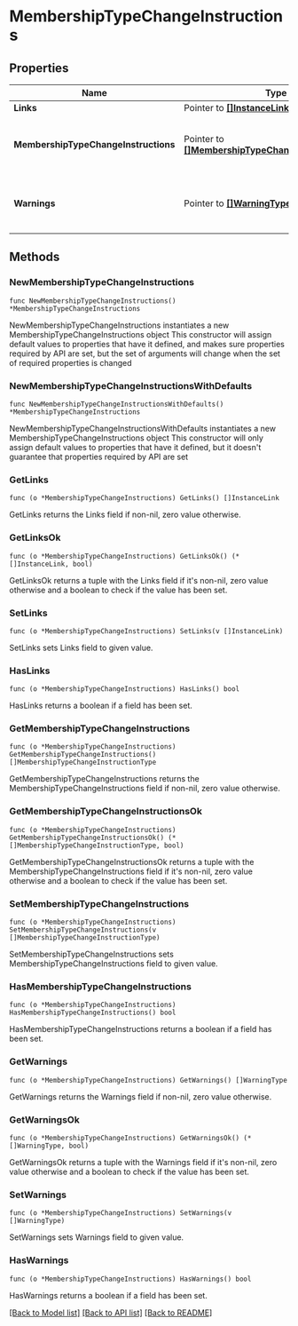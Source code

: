 # MembershipTypeChangeInstructions

## Properties

Name | Type | Description | Notes
------------ | ------------- | ------------- | -------------
**Links** | Pointer to [**[]InstanceLink**](InstanceLink.md) |  | [optional] 
**MembershipTypeChangeInstructions** | Pointer to [**[]MembershipTypeChangeInstructionType**](MembershipTypeChangeInstructionType.md) | A collection of MembershipTypes with information that needs to be changed. | [optional] 
**Warnings** | Pointer to [**[]WarningType**](WarningType.md) | Used in conjunction with the Success element to define a business error. | [optional] 

## Methods

### NewMembershipTypeChangeInstructions

`func NewMembershipTypeChangeInstructions() *MembershipTypeChangeInstructions`

NewMembershipTypeChangeInstructions instantiates a new MembershipTypeChangeInstructions object
This constructor will assign default values to properties that have it defined,
and makes sure properties required by API are set, but the set of arguments
will change when the set of required properties is changed

### NewMembershipTypeChangeInstructionsWithDefaults

`func NewMembershipTypeChangeInstructionsWithDefaults() *MembershipTypeChangeInstructions`

NewMembershipTypeChangeInstructionsWithDefaults instantiates a new MembershipTypeChangeInstructions object
This constructor will only assign default values to properties that have it defined,
but it doesn't guarantee that properties required by API are set

### GetLinks

`func (o *MembershipTypeChangeInstructions) GetLinks() []InstanceLink`

GetLinks returns the Links field if non-nil, zero value otherwise.

### GetLinksOk

`func (o *MembershipTypeChangeInstructions) GetLinksOk() (*[]InstanceLink, bool)`

GetLinksOk returns a tuple with the Links field if it's non-nil, zero value otherwise
and a boolean to check if the value has been set.

### SetLinks

`func (o *MembershipTypeChangeInstructions) SetLinks(v []InstanceLink)`

SetLinks sets Links field to given value.

### HasLinks

`func (o *MembershipTypeChangeInstructions) HasLinks() bool`

HasLinks returns a boolean if a field has been set.

### GetMembershipTypeChangeInstructions

`func (o *MembershipTypeChangeInstructions) GetMembershipTypeChangeInstructions() []MembershipTypeChangeInstructionType`

GetMembershipTypeChangeInstructions returns the MembershipTypeChangeInstructions field if non-nil, zero value otherwise.

### GetMembershipTypeChangeInstructionsOk

`func (o *MembershipTypeChangeInstructions) GetMembershipTypeChangeInstructionsOk() (*[]MembershipTypeChangeInstructionType, bool)`

GetMembershipTypeChangeInstructionsOk returns a tuple with the MembershipTypeChangeInstructions field if it's non-nil, zero value otherwise
and a boolean to check if the value has been set.

### SetMembershipTypeChangeInstructions

`func (o *MembershipTypeChangeInstructions) SetMembershipTypeChangeInstructions(v []MembershipTypeChangeInstructionType)`

SetMembershipTypeChangeInstructions sets MembershipTypeChangeInstructions field to given value.

### HasMembershipTypeChangeInstructions

`func (o *MembershipTypeChangeInstructions) HasMembershipTypeChangeInstructions() bool`

HasMembershipTypeChangeInstructions returns a boolean if a field has been set.

### GetWarnings

`func (o *MembershipTypeChangeInstructions) GetWarnings() []WarningType`

GetWarnings returns the Warnings field if non-nil, zero value otherwise.

### GetWarningsOk

`func (o *MembershipTypeChangeInstructions) GetWarningsOk() (*[]WarningType, bool)`

GetWarningsOk returns a tuple with the Warnings field if it's non-nil, zero value otherwise
and a boolean to check if the value has been set.

### SetWarnings

`func (o *MembershipTypeChangeInstructions) SetWarnings(v []WarningType)`

SetWarnings sets Warnings field to given value.

### HasWarnings

`func (o *MembershipTypeChangeInstructions) HasWarnings() bool`

HasWarnings returns a boolean if a field has been set.


[[Back to Model list]](../README.md#documentation-for-models) [[Back to API list]](../README.md#documentation-for-api-endpoints) [[Back to README]](../README.md)


